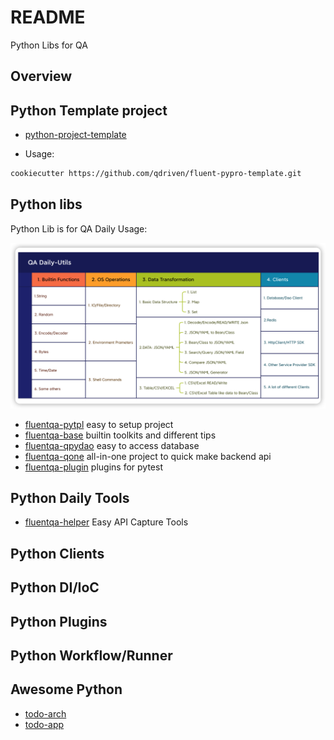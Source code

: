 # README

Python Libs for QA

## Overview

## Python Template project

- [python-project-template](https://github.com/fluent-qa/fluent-pypro-template.git)

* Usage:

```sh
cookiecutter https://github.com/qdriven/fluent-pypro-template.git
```
## Python libs

Python Lib is for QA Daily Usage:

![](qa-daily-utils.png)

- [fluentqa-pytpl](https://github.com/fluent-qa/fluent-pypro-template.git) easy to setup project
- [fluentqa-base](https://github.com//fluent-qa/fluentqa-pybase.git) builtin toolkits and different tips
- [fluentqa-qpydao](https://github.com/fluent-qa/fluentqa-pdao/) easy to access database
- [fluentqa-qone](https://github.com/qdriven/fluentqa-pyutils.git/) all-in-one project to quick make backend api
- [fluentqa-plugin](./fluentqa-plugins/) plugins for pytest

## Python Daily Tools 

- [fluentqa-helper](https://github.com/fluent-qa//fluentqa-helper/) Easy API Capture Tools


## Python Clients

## Python DI/IoC

## Python Plugins

## Python Workflow/Runner

## Awesome Python
- [todo-arch](https://github.com/Raghav2211/todo-app-infra.git)
- [todo-app](https://github.com/heikkilamarko/todo-app.gits)
